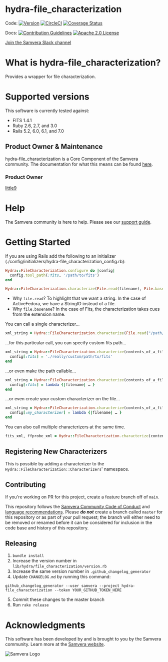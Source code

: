# hydra-file_characterization

Code: [![Version](https://badge.fury.io/rb/hydra-file_characterization.png)](http://badge.fury.io/rb/hydra-file_characterization) [![CircleCI](https://circleci.com/gh/samvera/hydra-file_characterization.svg?style=svg)](https://circleci.com/gh/samvera/hydra-file_characterization) [![Coverage Status](https://coveralls.io/repos/github/samvera/hydra-file_characterization/badge.svg?branch=main)](https://coveralls.io/github/samvera/hydra-file_characterization?branch=main)

Docs: [![Contribution Guidelines](http://img.shields.io/badge/CONTRIBUTING-Guidelines-blue.svg)](./CONTRIBUTING.md) [![Apache 2.0 License](http://img.shields.io/badge/APACHE2-license-blue.svg)](./LICENSE)

[Join the Samvera Slack channel](http://slack.samvera.org/)

# What is hydra-file_characterization?

Provides a wrapper for file characterization.

# Supported versions

This software is currently tested against: 
* FITS 1.4.1
* Ruby 2.6, 2.7, and 3.0
* Rails 5.2, 6.0, 6.1, and 7.0

## Product Owner & Maintenance

hydra-file_characterization is a Core Component of the Samvera community. The documentation for what this means can be found [here](http://samvera.github.io/core_components.html#requirements-for-a-core-component).

### Product Owner

[little9](https://github.com/little9)

# Help

The Samvera community is here to help. Please see our [support guide](./SUPPORT.md).

# Getting Started

If you are using Rails add the following to an initializer (./config/initializers/hydra-file_characterization_config.rb):

```ruby
Hydra::FileCharacterization.configure do |config|
  config.tool_path(:fits, '/path/to/fits')
end
```

```ruby
Hydra::FileCharacterization.characterize(File.read(filename), File.basename(filename), :fits)
```

- Why `file.read`? To highlight that we want a string. In the case of ActiveFedora, we have a StringIO instead of a file.
- Why `file.basename`? In the case of Fits, the characterization takes cues from the extension name.

You can call a single characterizer...

```ruby
xml_string = Hydra::FileCharacterization.characterize(File.read("/path/to/my/file.rb"), 'file.rb', :fits)
```

...for this particular call, you can specify custom fits path...

```ruby
xml_string = Hydra::FileCharacterization.characterize(contents_of_a_file, 'file.rb', :fits) do |config|
  config[:fits] = './really/custom/path/to/fits'
end
```

...or even make the path callable...

```ruby
xml_string = Hydra::FileCharacterization.characterize(contents_of_a_file, 'file.rb', :fits) do |config|
  config[:fits] = lambda {|filename| … }
end
```

...or even create your custom characterizer on the file...

```ruby
xml_string = Hydra::FileCharacterization.characterize(contents_of_a_file, 'file.rb', :my_characterizer) do |config|
  config[:my_characterizer] = lambda {|filename| … }
end
```

You can also call multiple characterizers at the same time.

```ruby
fits_xml, ffprobe_xml = Hydra::FileCharacterization.characterize(contents_of_a_file, 'file.rb', :fits, :ffprobe)
```

## Registering New Characterizers

This is possible by adding a characterizer to the `Hydra::FileCharacterization::Characterizers`' namespace.

## Contributing 

If you're working on PR for this project, create a feature branch off of `main`. 

This repository follows the [Samvera Community Code of Conduct](https://samvera.atlassian.net/wiki/spaces/samvera/pages/405212316/Code+of+Conduct) and [language recommendations](https://github.com/samvera/maintenance/blob/master/templates/CONTRIBUTING.md#language).  Please ***do not*** create a branch called `master` for this repository or as part of your pull request; the branch will either need to be removed or renamed before it can be considered for inclusion in the code base and history of this repository.

## Releasing

1. `bundle install`
2. Increase the version number in `lib/hydra/file_characterization/version.rb`
3. Increase the same version number in `.github_changelog_generator`
4. Update `CHANGELOG.md` by running this command:

  ```
  github_changelog_generator --user samvera --project hydra-file_characterization --token YOUR_GITHUB_TOKEN_HERE
  ```

5. Commit these changes to the master branch
6. Run `rake release`

# Acknowledgments

This software has been developed by and is brought to you by the Samvera community. Learn more at the [Samvera website](http://samvera.org/).

![Samvera Logo](https://wiki.duraspace.org/download/thumbnails/87459292/samvera-fall-font2-200w.png?version=1&modificationDate=1498550535816&api=v2)
